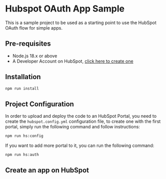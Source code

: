 # Hubspot OAuth App Sample

This is a sample project to be used as a starting point to use the HubSpot OAuth flow for simple apps.

## Pre-requisites

- Node.js 18.x or above
- A Developer Account on HubSpot, [click here to create one](https://developers.hubspot.com/get-started)

## Installation

```sh
npm run install
```

## Project Configuration

In order to upload and deploy the code to an HubSpot Portal, you need to create the `hubspot.config.yml` configuration file, to create one with the first portal, simply run the following command and follow instructions:

```sh
npm run hs:config
```

If you want to add more portal to it, you can run the following command:

```sh
npm run hs:auth
```

## Create an app on HubSpot
